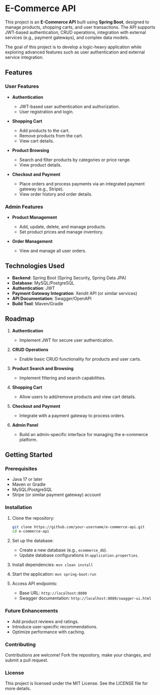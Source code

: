 # E-Commerce API  

This project is an **E-Commerce API** built using **Spring Boot**, designed to manage products, shopping carts, and user transactions. The API supports JWT-based authentication, CRUD operations, integration with external services (e.g., payment gateways), and complex data models.  

The goal of this project is to develop a logic-heavy application while exploring advanced features such as user authentication and external service integration.  

## Features  

### User Features  

- **Authentication**  
  - JWT-based user authentication and authorization.  
  - User registration and login.  

- **Shopping Cart**  
  - Add products to the cart.  
  - Remove products from the cart.  
  - View cart details.  

- **Product Browsing**  
  - Search and filter products by categories or price range.  
  - View product details.  

- **Checkout and Payment**  
  - Place orders and process payments via an integrated payment gateway (e.g., Stripe).  
  - View order history and order details.  

### Admin Features  

- **Product Management**  
  - Add, update, delete, and manage products.  
  - Set product prices and manage inventory.  

- **Order Management**  
  - View and manage all user orders.  

## Technologies Used  

- **Backend**: Spring Boot (Spring Security, Spring Data JPA)  
- **Database**: MySQL/PostgreSQL  
- **Authentication**: JWT  
- **Payment Gateway Integration**: Xendit API (or similar services)  
- **API Documentation**: Swagger/OpenAPI  
- **Build Tool**: Maven/Gradle  

## Roadmap  

1. **Authentication**  
   - Implement JWT for secure user authentication.  

2. **CRUD Operations**  
   - Enable basic CRUD functionality for products and user carts.  

3. **Product Search and Browsing**  
   - Implement filtering and search capabilities.  

4. **Shopping Cart**  
   - Allow users to add/remove products and view cart details.  

5. **Checkout and Payment**  
   - Integrate with a payment gateway to process orders.  

6. **Admin Panel**  
   - Build an admin-specific interface for managing the e-commerce platform.  

## Getting Started  

### Prerequisites  

- Java 17 or later  
- Maven or Gradle  
- MySQL/PostgreSQL  
- Stripe (or similar payment gateway) account  

### Installation  

1. Clone the repository:  
   ```bash  
   git clone https://github.com/your-username/e-commerce-api.git  
   cd e-commerce-api  

2. Set up the database:
   - Create a new database (e.g., `ecommerce_db`).
   - Update database configurations in `application.properties`.

3. Install dependencies:
   `mvn clean install` 

4. Start the application:
   `mvn spring-boot:run`

5. Access API endpoints:
   - Base URL: `http://localhost:8080`
   - Swagger documentation: `http://localhost:8080/swagger-ui.html`

### Future Enhancements

- Add product reviews and ratings.
- Introduce user-specific recommendations.
- Optimize performance with caching.

### Contributing

Contributions are welcome! Fork the repository, make your changes, and submit a pull request.

### License

This project is licensed under the MIT License. See the LICENSE file for more details.

